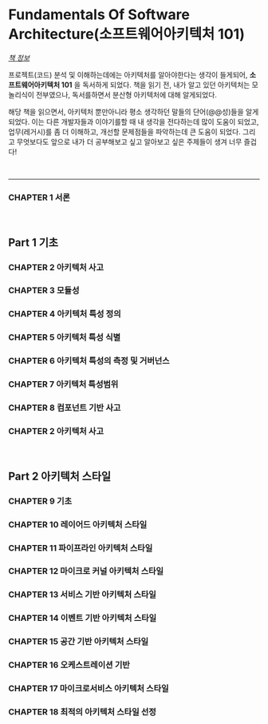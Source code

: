 # **Fundamentals Of Software Architecture(소프트웨어아키텍처 101)**

*[책 정보](http://www.yes24.com/Product/Goods/104491433)*

프로젝트(코드) 분석 및 이해하는데에는 아키텍처를 알아야한다는 생각이 들게되어, **소프트웨어아키텍처 101** 을 독서하게 되었다. 
책을 읽기 전, 내가 알고 있던 아키텍처는 모놀리식이 전부였으나, 독서를하면서 분산형 아키텍처에 대해 알게되었다. 

해당 책을 읽으면서, 아키텍처 뿐만아니라 평소 생각하던 말들의 단어(@@성)들을 알게 되었다. 이는 다른 개발자들과 이야기를할 때 내 생각을 전다하는데 많이 도움이 되었고, 업무(레거시)를 좀 더 이해하고, 개선할 문제점들을 파악하는데 큰 도움이 되었다. 그리고 무엇보다도 앞으로 내가 더 공부해보고 싶고 알아보고 싶은 주제들이 생겨 너무 즐겁다!

<br><hr>

### **CHAPTER 1 서론**

<br>

## **Part 1 기초**

### **CHAPTER 2 아키텍처 사고**

### **CHAPTER 3 모듈성**

### **CHAPTER 4 아키텍처 특성 정의**

### **CHAPTER 5 아키텍처 특성 식별**

### **CHAPTER 6 아키텍처 특성의 측정 및 거버넌스**

### **CHAPTER 7 아키텍처 특성범위**

### **CHAPTER 8 컴포넌트 기반 사고**

### **CHAPTER 2 아키텍처 사고**

<br>

## **Part 2 아키텍처 스타일**

### **CHAPTER 9 기초**

### **CHAPTER 10 레이어드 아키텍처 스타일**

### **CHAPTER 11 파이프라인 아키텍처 스타일**

### **CHAPTER 12 마이크로 커널 아키텍처 스타일**

### **CHAPTER 13 서비스 기반 아키텍처 스타일**

### **CHAPTER 14 이벤트 기반 아키텍처 스타일**

### **CHAPTER 15 공간 기반 아키텍처 스타일**

### **CHAPTER 16 오케스트레이션 기반**

### **CHAPTER 17 마이크로서비스 아키텍처 스타일**

### **CHAPTER 18 최적의 아키텍처 스타일 선정**



